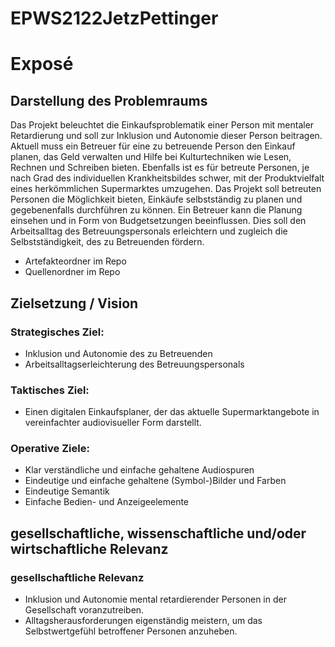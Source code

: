 # EPWS2122JetzPettinger

# Exposé
## Darstellung des Problemraums
Das Projekt beleuchtet die Einkaufsproblematik einer Person mit mentaler Retardierung und soll zur Inklusion und Autonomie dieser Person beitragen. Aktuell muss ein Betreuer für eine zu betreuende Person den Einkauf planen, das Geld verwalten und Hilfe bei Kulturtechniken wie Lesen, Rechnen und Schreiben bieten. Ebenfalls ist es für betreute Personen, je nach Grad des individuellen Krankheitsbildes schwer, mit der Produktvielfalt eines herkömmlichen Supermarktes umzugehen. Das Projekt soll betreuten Personen die Möglichkeit bieten, Einkäufe selbstständig zu planen und gegebenenfalls durchführen zu können. Ein Betreuer kann die Planung einsehen und in Form von Budgetsetzungen beeinflussen. Dies soll den Arbeitsalltag des Betreuungspersonals erleichtern und zugleich die Selbstständigkeit, des zu Betreuenden fördern.    
* Artefakteordner im Repo
* Quellenordner im Repo

## Zielsetzung / Vision
### Strategisches Ziel: 
* Inklusion und Autonomie des zu Betreuenden
* Arbeitsalltagserleichterung des Betreuungspersonals
### Taktisches Ziel: 
* Einen digitalen Einkaufsplaner, der das aktuelle Supermarktangebote in vereinfachter audiovisueller Form darstellt.  
### Operative Ziele: 
* Klar verständliche und einfache gehaltene Audiospuren
* Eindeutige und einfache gehaltene (Symbol-)Bilder und Farben
* Eindeutige Semantik
* Einfache Bedien- und Anzeigeelemente

## gesellschaftliche, wissenschaftliche und/oder wirtschaftliche Relevanz
### gesellschaftliche Relevanz
* Inklusion und Autonomie mental retardierender Personen in der Gesellschaft voranzutreiben. 
* Alltagsherausforderungen eigenständig meistern, um das Selbstwertgefühl betroffener Personen anzuheben. 





